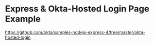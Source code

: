 # Express & Okta-Hosted Login Page Example

https://github.com/okta/samples-nodejs-express-4/tree/master/okta-hosted-login